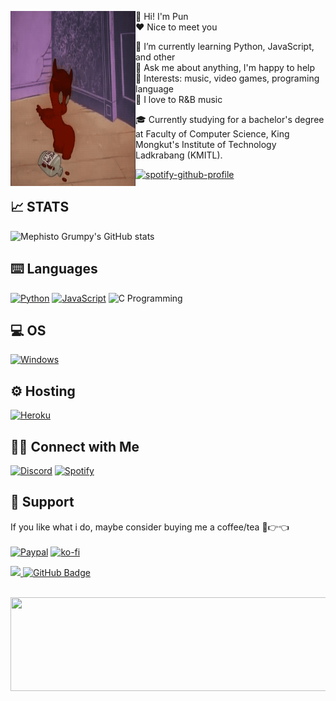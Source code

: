 <p float="left">
  <img src='asset/DevilCasper_Animation.gif' width='200' height='280' align="left">
  <p float="left">

👋 Hi! I'm Pun <br>
❤ Nice to meet you

🌱 I’m currently learning Python, JavaScript, and other<br>
💬 Ask me about anything, I'm happy to help<br>
💜 Interests: music, video games, programing language<br>
🎵 I love to R&B music<br>

🎓 Currently studying for a bachelor's degree at Faculty of Computer Science, King Mongkut's Institute of Technology Ladkrabang (KMITL).

[![spotify-github-profile](https://spotify-github-profile.vercel.app/api/view?uid=t504rlopu4cif7rn4bpbopqde&cover_image=true&theme=novatorem&bar_color=53b14f&bar_color_cover=false)](https://spotify-github-profile.vercel.app/api/view?uid=t504rlopu4cif7rn4bpbopqde&redirect=true)

## 📈 STATS

![Mephisto Grumpy's GitHub stats](https://github-readme-stats.vercel.app/api?username=PunGrumpy&show_icons=true&theme=nightowl)

## ⌨️ Languages

[![Python](https://img.shields.io/badge/Python-14354c?style=for-the-badge&logo=python&logoColor=ffffff)](https://www.python.org/)
[![JavaScript](https://img.shields.io/badge/JavaScript-F7DF1E?style=for-the-badge&logo=javascript&logoColor=black)](https://www.javascript.com/)
![C Programming](https://img.shields.io/badge/C-00599C?style=for-the-badge&logo=c&logoColor=white)

## 💻 OS

[![Windows](https://img.shields.io/badge/Windows-0078D6?style=for-the-badge&logo=windows&logoColor=white)](https://www.microsoft.com/th-th/windows?r=1)

## ⚙️ Hosting

[![Heroku](https://img.shields.io/badge/Heroku-430098?style=for-the-badge&logo=heroku&logoColor=white)](https://www.heroku.com/)

## 🤝🏻 Connect with Me

[![Discord](https://img.shields.io/badge/Discord-5865F2?style=for-the-badge&logo=discord&logoColor=white)](https://discordapp.com/users/353899973252874260)
[![Spotify](https://img.shields.io/badge/Spotify-1ED760?&style=for-the-badge&logo=spotify&logoColor=white)](https://open.spotify.com/user/t504rlopu4cif7rn4bpbopqde)

## 🎁 Support

If you like what i do, maybe consider buying me a coffee/tea 🥺👉👈<br><br>
[![Paypal](https://img.shields.io/badge/PayPal-00457C?style=for-the-badge&logo=paypal&logoColor=white)](nopakron41310@gmail.com)
[![ko-fi](https://img.shields.io/badge/Ko--fi-F16061?style=for-the-badge&logo=ko-fi&logoColor=white)](https://ko-fi.com/pungrumpy)

  <a href="https://github.com/PunGrumpy">
    <img src="https://komarev.com/ghpvc/?username=PunGrumpy">
</a>
<a href="https://github.com/PunGrumpy?tab=followers"><img src="https://img.shields.io/github/followers/PunGrumpy?label=Followers&style=social" alt="GitHub Badge"></a>
<br></br>
<p  align="left">
  <img src="asset/Banner.gif" width='1000' height='150' align="center">

  </p>
</p>
